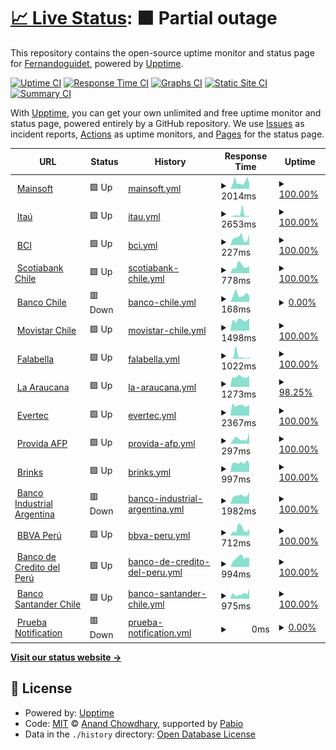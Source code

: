 # [📈 Live Status](https://Fernandoguidet.github.io/upptime): <!--live status--> **🟧 Partial outage**

This repository contains the open-source uptime monitor and status page for [Fernandoguidet](https://Fernandoguidet.github.io/upptime), powered by [Upptime](https://github.com/upptime/upptime).

[![Uptime CI](https://github.com/Fernandoguidet/upptime/workflows/Uptime%20CI/badge.svg)](https://github.com/Fernandoguidet/upptime/actions?query=workflow%3A%22Uptime+CI%22)
[![Response Time CI](https://github.com/Fernandoguidet/upptime/workflows/Response%20Time%20CI/badge.svg)](https://github.com/Fernandoguidet/upptime/actions?query=workflow%3A%22Response+Time+CI%22)
[![Graphs CI](https://github.com/Fernandoguidet/upptime/workflows/Graphs%20CI/badge.svg)](https://github.com/Fernandoguidet/upptime/actions?query=workflow%3A%22Graphs+CI%22)
[![Static Site CI](https://github.com/Fernandoguidet/upptime/workflows/Static%20Site%20CI/badge.svg)](https://github.com/Fernandoguidet/upptime/actions?query=workflow%3A%22Static+Site+CI%22)
[![Summary CI](https://github.com/Fernandoguidet/upptime/workflows/Summary%20CI/badge.svg)](https://github.com/Fernandoguidet/upptime/actions?query=workflow%3A%22Summary+CI%22)

With [Upptime](https://upptime.js.org), you can get your own unlimited and free uptime monitor and status page, powered entirely by a GitHub repository. We use [Issues](https://github.com/Fernandoguidet/upptime/issues) as incident reports, [Actions](https://github.com/Fernandoguidet/upptime/actions) as uptime monitors, and [Pages](https://Fernandoguidet.github.io/upptime) for the status page.

<!--start: status pages-->
<!-- This summary is generated by Upptime (https://github.com/upptime/upptime) -->
<!-- Do not edit this manually, your changes will be overwritten -->
<!-- prettier-ignore -->
| URL | Status | History | Response Time | Uptime |
| --- | ------ | ------- | ------------- | ------ |
| <img alt="" src="https://icons.duckduckgo.com/ip3/mainsoft.cl.ico" height="13"> [Mainsoft](https://mainsoft.cl) | 🟩 Up | [mainsoft.yml](https://github.com/FernandoGuidet/upptime/commits/HEAD/history/mainsoft.yml) | <details><summary><img alt="Response time graph" src="./graphs/mainsoft/response-time-week.png" height="20"> 2014ms</summary><br><a href="https://Fernandoguidet.github.io/upptime/history/mainsoft"><img alt="Response time 1838" src="https://img.shields.io/endpoint?url=https%3A%2F%2Fraw.githubusercontent.com%2FFernandoGuidet%2Fupptime%2FHEAD%2Fapi%2Fmainsoft%2Fresponse-time.json"></a><br><a href="https://Fernandoguidet.github.io/upptime/history/mainsoft"><img alt="24-hour response time 1551" src="https://img.shields.io/endpoint?url=https%3A%2F%2Fraw.githubusercontent.com%2FFernandoGuidet%2Fupptime%2FHEAD%2Fapi%2Fmainsoft%2Fresponse-time-day.json"></a><br><a href="https://Fernandoguidet.github.io/upptime/history/mainsoft"><img alt="7-day response time 2014" src="https://img.shields.io/endpoint?url=https%3A%2F%2Fraw.githubusercontent.com%2FFernandoGuidet%2Fupptime%2FHEAD%2Fapi%2Fmainsoft%2Fresponse-time-week.json"></a><br><a href="https://Fernandoguidet.github.io/upptime/history/mainsoft"><img alt="30-day response time 1946" src="https://img.shields.io/endpoint?url=https%3A%2F%2Fraw.githubusercontent.com%2FFernandoGuidet%2Fupptime%2FHEAD%2Fapi%2Fmainsoft%2Fresponse-time-month.json"></a><br><a href="https://Fernandoguidet.github.io/upptime/history/mainsoft"><img alt="1-year response time 1838" src="https://img.shields.io/endpoint?url=https%3A%2F%2Fraw.githubusercontent.com%2FFernandoGuidet%2Fupptime%2FHEAD%2Fapi%2Fmainsoft%2Fresponse-time-year.json"></a></details> | <details><summary><a href="https://Fernandoguidet.github.io/upptime/history/mainsoft">100.00%</a></summary><a href="https://Fernandoguidet.github.io/upptime/history/mainsoft"><img alt="All-time uptime 99.73%" src="https://img.shields.io/endpoint?url=https%3A%2F%2Fraw.githubusercontent.com%2FFernandoGuidet%2Fupptime%2FHEAD%2Fapi%2Fmainsoft%2Fuptime.json"></a><br><a href="https://Fernandoguidet.github.io/upptime/history/mainsoft"><img alt="24-hour uptime 100.00%" src="https://img.shields.io/endpoint?url=https%3A%2F%2Fraw.githubusercontent.com%2FFernandoGuidet%2Fupptime%2FHEAD%2Fapi%2Fmainsoft%2Fuptime-day.json"></a><br><a href="https://Fernandoguidet.github.io/upptime/history/mainsoft"><img alt="7-day uptime 100.00%" src="https://img.shields.io/endpoint?url=https%3A%2F%2Fraw.githubusercontent.com%2FFernandoGuidet%2Fupptime%2FHEAD%2Fapi%2Fmainsoft%2Fuptime-week.json"></a><br><a href="https://Fernandoguidet.github.io/upptime/history/mainsoft"><img alt="30-day uptime 100.00%" src="https://img.shields.io/endpoint?url=https%3A%2F%2Fraw.githubusercontent.com%2FFernandoGuidet%2Fupptime%2FHEAD%2Fapi%2Fmainsoft%2Fuptime-month.json"></a><br><a href="https://Fernandoguidet.github.io/upptime/history/mainsoft"><img alt="1-year uptime 99.73%" src="https://img.shields.io/endpoint?url=https%3A%2F%2Fraw.githubusercontent.com%2FFernandoGuidet%2Fupptime%2FHEAD%2Fapi%2Fmainsoft%2Fuptime-year.json"></a></details>
| <img alt="" src="https://icons.duckduckgo.com/ip3/banco.itau.cl.ico" height="13"> [Itaú](https://banco.itau.cl) | 🟩 Up | [itau.yml](https://github.com/FernandoGuidet/upptime/commits/HEAD/history/itau.yml) | <details><summary><img alt="Response time graph" src="./graphs/itau/response-time-week.png" height="20"> 2653ms</summary><br><a href="https://Fernandoguidet.github.io/upptime/history/itau"><img alt="Response time 2228" src="https://img.shields.io/endpoint?url=https%3A%2F%2Fraw.githubusercontent.com%2FFernandoGuidet%2Fupptime%2FHEAD%2Fapi%2Fitau%2Fresponse-time.json"></a><br><a href="https://Fernandoguidet.github.io/upptime/history/itau"><img alt="24-hour response time 1547" src="https://img.shields.io/endpoint?url=https%3A%2F%2Fraw.githubusercontent.com%2FFernandoGuidet%2Fupptime%2FHEAD%2Fapi%2Fitau%2Fresponse-time-day.json"></a><br><a href="https://Fernandoguidet.github.io/upptime/history/itau"><img alt="7-day response time 2653" src="https://img.shields.io/endpoint?url=https%3A%2F%2Fraw.githubusercontent.com%2FFernandoGuidet%2Fupptime%2FHEAD%2Fapi%2Fitau%2Fresponse-time-week.json"></a><br><a href="https://Fernandoguidet.github.io/upptime/history/itau"><img alt="30-day response time 2200" src="https://img.shields.io/endpoint?url=https%3A%2F%2Fraw.githubusercontent.com%2FFernandoGuidet%2Fupptime%2FHEAD%2Fapi%2Fitau%2Fresponse-time-month.json"></a><br><a href="https://Fernandoguidet.github.io/upptime/history/itau"><img alt="1-year response time 2228" src="https://img.shields.io/endpoint?url=https%3A%2F%2Fraw.githubusercontent.com%2FFernandoGuidet%2Fupptime%2FHEAD%2Fapi%2Fitau%2Fresponse-time-year.json"></a></details> | <details><summary><a href="https://Fernandoguidet.github.io/upptime/history/itau">100.00%</a></summary><a href="https://Fernandoguidet.github.io/upptime/history/itau"><img alt="All-time uptime 100.00%" src="https://img.shields.io/endpoint?url=https%3A%2F%2Fraw.githubusercontent.com%2FFernandoGuidet%2Fupptime%2FHEAD%2Fapi%2Fitau%2Fuptime.json"></a><br><a href="https://Fernandoguidet.github.io/upptime/history/itau"><img alt="24-hour uptime 100.00%" src="https://img.shields.io/endpoint?url=https%3A%2F%2Fraw.githubusercontent.com%2FFernandoGuidet%2Fupptime%2FHEAD%2Fapi%2Fitau%2Fuptime-day.json"></a><br><a href="https://Fernandoguidet.github.io/upptime/history/itau"><img alt="7-day uptime 100.00%" src="https://img.shields.io/endpoint?url=https%3A%2F%2Fraw.githubusercontent.com%2FFernandoGuidet%2Fupptime%2FHEAD%2Fapi%2Fitau%2Fuptime-week.json"></a><br><a href="https://Fernandoguidet.github.io/upptime/history/itau"><img alt="30-day uptime 100.00%" src="https://img.shields.io/endpoint?url=https%3A%2F%2Fraw.githubusercontent.com%2FFernandoGuidet%2Fupptime%2FHEAD%2Fapi%2Fitau%2Fuptime-month.json"></a><br><a href="https://Fernandoguidet.github.io/upptime/history/itau"><img alt="1-year uptime 100.00%" src="https://img.shields.io/endpoint?url=https%3A%2F%2Fraw.githubusercontent.com%2FFernandoGuidet%2Fupptime%2FHEAD%2Fapi%2Fitau%2Fuptime-year.json"></a></details>
| <img alt="" src="https://icons.duckduckgo.com/ip3/www.bci.cl.ico" height="13"> [BCI](https://www.bci.cl) | 🟩 Up | [bci.yml](https://github.com/FernandoGuidet/upptime/commits/HEAD/history/bci.yml) | <details><summary><img alt="Response time graph" src="./graphs/bci/response-time-week.png" height="20"> 227ms</summary><br><a href="https://Fernandoguidet.github.io/upptime/history/bci"><img alt="Response time 223" src="https://img.shields.io/endpoint?url=https%3A%2F%2Fraw.githubusercontent.com%2FFernandoGuidet%2Fupptime%2FHEAD%2Fapi%2Fbci%2Fresponse-time.json"></a><br><a href="https://Fernandoguidet.github.io/upptime/history/bci"><img alt="24-hour response time 337" src="https://img.shields.io/endpoint?url=https%3A%2F%2Fraw.githubusercontent.com%2FFernandoGuidet%2Fupptime%2FHEAD%2Fapi%2Fbci%2Fresponse-time-day.json"></a><br><a href="https://Fernandoguidet.github.io/upptime/history/bci"><img alt="7-day response time 227" src="https://img.shields.io/endpoint?url=https%3A%2F%2Fraw.githubusercontent.com%2FFernandoGuidet%2Fupptime%2FHEAD%2Fapi%2Fbci%2Fresponse-time-week.json"></a><br><a href="https://Fernandoguidet.github.io/upptime/history/bci"><img alt="30-day response time 200" src="https://img.shields.io/endpoint?url=https%3A%2F%2Fraw.githubusercontent.com%2FFernandoGuidet%2Fupptime%2FHEAD%2Fapi%2Fbci%2Fresponse-time-month.json"></a><br><a href="https://Fernandoguidet.github.io/upptime/history/bci"><img alt="1-year response time 223" src="https://img.shields.io/endpoint?url=https%3A%2F%2Fraw.githubusercontent.com%2FFernandoGuidet%2Fupptime%2FHEAD%2Fapi%2Fbci%2Fresponse-time-year.json"></a></details> | <details><summary><a href="https://Fernandoguidet.github.io/upptime/history/bci">100.00%</a></summary><a href="https://Fernandoguidet.github.io/upptime/history/bci"><img alt="All-time uptime 100.00%" src="https://img.shields.io/endpoint?url=https%3A%2F%2Fraw.githubusercontent.com%2FFernandoGuidet%2Fupptime%2FHEAD%2Fapi%2Fbci%2Fuptime.json"></a><br><a href="https://Fernandoguidet.github.io/upptime/history/bci"><img alt="24-hour uptime 100.00%" src="https://img.shields.io/endpoint?url=https%3A%2F%2Fraw.githubusercontent.com%2FFernandoGuidet%2Fupptime%2FHEAD%2Fapi%2Fbci%2Fuptime-day.json"></a><br><a href="https://Fernandoguidet.github.io/upptime/history/bci"><img alt="7-day uptime 100.00%" src="https://img.shields.io/endpoint?url=https%3A%2F%2Fraw.githubusercontent.com%2FFernandoGuidet%2Fupptime%2FHEAD%2Fapi%2Fbci%2Fuptime-week.json"></a><br><a href="https://Fernandoguidet.github.io/upptime/history/bci"><img alt="30-day uptime 100.00%" src="https://img.shields.io/endpoint?url=https%3A%2F%2Fraw.githubusercontent.com%2FFernandoGuidet%2Fupptime%2FHEAD%2Fapi%2Fbci%2Fuptime-month.json"></a><br><a href="https://Fernandoguidet.github.io/upptime/history/bci"><img alt="1-year uptime 100.00%" src="https://img.shields.io/endpoint?url=https%3A%2F%2Fraw.githubusercontent.com%2FFernandoGuidet%2Fupptime%2FHEAD%2Fapi%2Fbci%2Fuptime-year.json"></a></details>
| <img alt="" src="https://icons.duckduckgo.com/ip3/www.scotiabankchile.cl.ico" height="13"> [Scotiabank Chile](https://www.scotiabankchile.cl) | 🟩 Up | [scotiabank-chile.yml](https://github.com/FernandoGuidet/upptime/commits/HEAD/history/scotiabank-chile.yml) | <details><summary><img alt="Response time graph" src="./graphs/scotiabank-chile/response-time-week.png" height="20"> 778ms</summary><br><a href="https://Fernandoguidet.github.io/upptime/history/scotiabank-chile"><img alt="Response time 796" src="https://img.shields.io/endpoint?url=https%3A%2F%2Fraw.githubusercontent.com%2FFernandoGuidet%2Fupptime%2FHEAD%2Fapi%2Fscotiabank-chile%2Fresponse-time.json"></a><br><a href="https://Fernandoguidet.github.io/upptime/history/scotiabank-chile"><img alt="24-hour response time 796" src="https://img.shields.io/endpoint?url=https%3A%2F%2Fraw.githubusercontent.com%2FFernandoGuidet%2Fupptime%2FHEAD%2Fapi%2Fscotiabank-chile%2Fresponse-time-day.json"></a><br><a href="https://Fernandoguidet.github.io/upptime/history/scotiabank-chile"><img alt="7-day response time 778" src="https://img.shields.io/endpoint?url=https%3A%2F%2Fraw.githubusercontent.com%2FFernandoGuidet%2Fupptime%2FHEAD%2Fapi%2Fscotiabank-chile%2Fresponse-time-week.json"></a><br><a href="https://Fernandoguidet.github.io/upptime/history/scotiabank-chile"><img alt="30-day response time 732" src="https://img.shields.io/endpoint?url=https%3A%2F%2Fraw.githubusercontent.com%2FFernandoGuidet%2Fupptime%2FHEAD%2Fapi%2Fscotiabank-chile%2Fresponse-time-month.json"></a><br><a href="https://Fernandoguidet.github.io/upptime/history/scotiabank-chile"><img alt="1-year response time 796" src="https://img.shields.io/endpoint?url=https%3A%2F%2Fraw.githubusercontent.com%2FFernandoGuidet%2Fupptime%2FHEAD%2Fapi%2Fscotiabank-chile%2Fresponse-time-year.json"></a></details> | <details><summary><a href="https://Fernandoguidet.github.io/upptime/history/scotiabank-chile">100.00%</a></summary><a href="https://Fernandoguidet.github.io/upptime/history/scotiabank-chile"><img alt="All-time uptime 100.00%" src="https://img.shields.io/endpoint?url=https%3A%2F%2Fraw.githubusercontent.com%2FFernandoGuidet%2Fupptime%2FHEAD%2Fapi%2Fscotiabank-chile%2Fuptime.json"></a><br><a href="https://Fernandoguidet.github.io/upptime/history/scotiabank-chile"><img alt="24-hour uptime 100.00%" src="https://img.shields.io/endpoint?url=https%3A%2F%2Fraw.githubusercontent.com%2FFernandoGuidet%2Fupptime%2FHEAD%2Fapi%2Fscotiabank-chile%2Fuptime-day.json"></a><br><a href="https://Fernandoguidet.github.io/upptime/history/scotiabank-chile"><img alt="7-day uptime 100.00%" src="https://img.shields.io/endpoint?url=https%3A%2F%2Fraw.githubusercontent.com%2FFernandoGuidet%2Fupptime%2FHEAD%2Fapi%2Fscotiabank-chile%2Fuptime-week.json"></a><br><a href="https://Fernandoguidet.github.io/upptime/history/scotiabank-chile"><img alt="30-day uptime 100.00%" src="https://img.shields.io/endpoint?url=https%3A%2F%2Fraw.githubusercontent.com%2FFernandoGuidet%2Fupptime%2FHEAD%2Fapi%2Fscotiabank-chile%2Fuptime-month.json"></a><br><a href="https://Fernandoguidet.github.io/upptime/history/scotiabank-chile"><img alt="1-year uptime 100.00%" src="https://img.shields.io/endpoint?url=https%3A%2F%2Fraw.githubusercontent.com%2FFernandoGuidet%2Fupptime%2FHEAD%2Fapi%2Fscotiabank-chile%2Fuptime-year.json"></a></details>
| <img alt="" src="https://icons.duckduckgo.com/ip3/portales.bancochile.cl.ico" height="13"> [Banco Chile](https://portales.bancochile.cl) | 🟥 Down | [banco-chile.yml](https://github.com/FernandoGuidet/upptime/commits/HEAD/history/banco-chile.yml) | <details><summary><img alt="Response time graph" src="./graphs/banco-chile/response-time-week.png" height="20"> 168ms</summary><br><a href="https://Fernandoguidet.github.io/upptime/history/banco-chile"><img alt="Response time 175" src="https://img.shields.io/endpoint?url=https%3A%2F%2Fraw.githubusercontent.com%2FFernandoGuidet%2Fupptime%2FHEAD%2Fapi%2Fbanco-chile%2Fresponse-time.json"></a><br><a href="https://Fernandoguidet.github.io/upptime/history/banco-chile"><img alt="24-hour response time 147" src="https://img.shields.io/endpoint?url=https%3A%2F%2Fraw.githubusercontent.com%2FFernandoGuidet%2Fupptime%2FHEAD%2Fapi%2Fbanco-chile%2Fresponse-time-day.json"></a><br><a href="https://Fernandoguidet.github.io/upptime/history/banco-chile"><img alt="7-day response time 168" src="https://img.shields.io/endpoint?url=https%3A%2F%2Fraw.githubusercontent.com%2FFernandoGuidet%2Fupptime%2FHEAD%2Fapi%2Fbanco-chile%2Fresponse-time-week.json"></a><br><a href="https://Fernandoguidet.github.io/upptime/history/banco-chile"><img alt="30-day response time 198" src="https://img.shields.io/endpoint?url=https%3A%2F%2Fraw.githubusercontent.com%2FFernandoGuidet%2Fupptime%2FHEAD%2Fapi%2Fbanco-chile%2Fresponse-time-month.json"></a><br><a href="https://Fernandoguidet.github.io/upptime/history/banco-chile"><img alt="1-year response time 175" src="https://img.shields.io/endpoint?url=https%3A%2F%2Fraw.githubusercontent.com%2FFernandoGuidet%2Fupptime%2FHEAD%2Fapi%2Fbanco-chile%2Fresponse-time-year.json"></a></details> | <details><summary><a href="https://Fernandoguidet.github.io/upptime/history/banco-chile">0.00%</a></summary><a href="https://Fernandoguidet.github.io/upptime/history/banco-chile"><img alt="All-time uptime 0.00%" src="https://img.shields.io/endpoint?url=https%3A%2F%2Fraw.githubusercontent.com%2FFernandoGuidet%2Fupptime%2FHEAD%2Fapi%2Fbanco-chile%2Fuptime.json"></a><br><a href="https://Fernandoguidet.github.io/upptime/history/banco-chile"><img alt="24-hour uptime 0.00%" src="https://img.shields.io/endpoint?url=https%3A%2F%2Fraw.githubusercontent.com%2FFernandoGuidet%2Fupptime%2FHEAD%2Fapi%2Fbanco-chile%2Fuptime-day.json"></a><br><a href="https://Fernandoguidet.github.io/upptime/history/banco-chile"><img alt="7-day uptime 0.00%" src="https://img.shields.io/endpoint?url=https%3A%2F%2Fraw.githubusercontent.com%2FFernandoGuidet%2Fupptime%2FHEAD%2Fapi%2Fbanco-chile%2Fuptime-week.json"></a><br><a href="https://Fernandoguidet.github.io/upptime/history/banco-chile"><img alt="30-day uptime 0.00%" src="https://img.shields.io/endpoint?url=https%3A%2F%2Fraw.githubusercontent.com%2FFernandoGuidet%2Fupptime%2FHEAD%2Fapi%2Fbanco-chile%2Fuptime-month.json"></a><br><a href="https://Fernandoguidet.github.io/upptime/history/banco-chile"><img alt="1-year uptime 0.00%" src="https://img.shields.io/endpoint?url=https%3A%2F%2Fraw.githubusercontent.com%2FFernandoGuidet%2Fupptime%2FHEAD%2Fapi%2Fbanco-chile%2Fuptime-year.json"></a></details>
| <img alt="" src="https://icons.duckduckgo.com/ip3/ww2.movistar.cl.ico" height="13"> [Movistar Chile](https://ww2.movistar.cl) | 🟩 Up | [movistar-chile.yml](https://github.com/FernandoGuidet/upptime/commits/HEAD/history/movistar-chile.yml) | <details><summary><img alt="Response time graph" src="./graphs/movistar-chile/response-time-week.png" height="20"> 1498ms</summary><br><a href="https://Fernandoguidet.github.io/upptime/history/movistar-chile"><img alt="Response time 1767" src="https://img.shields.io/endpoint?url=https%3A%2F%2Fraw.githubusercontent.com%2FFernandoGuidet%2Fupptime%2FHEAD%2Fapi%2Fmovistar-chile%2Fresponse-time.json"></a><br><a href="https://Fernandoguidet.github.io/upptime/history/movistar-chile"><img alt="24-hour response time 1766" src="https://img.shields.io/endpoint?url=https%3A%2F%2Fraw.githubusercontent.com%2FFernandoGuidet%2Fupptime%2FHEAD%2Fapi%2Fmovistar-chile%2Fresponse-time-day.json"></a><br><a href="https://Fernandoguidet.github.io/upptime/history/movistar-chile"><img alt="7-day response time 1498" src="https://img.shields.io/endpoint?url=https%3A%2F%2Fraw.githubusercontent.com%2FFernandoGuidet%2Fupptime%2FHEAD%2Fapi%2Fmovistar-chile%2Fresponse-time-week.json"></a><br><a href="https://Fernandoguidet.github.io/upptime/history/movistar-chile"><img alt="30-day response time 1649" src="https://img.shields.io/endpoint?url=https%3A%2F%2Fraw.githubusercontent.com%2FFernandoGuidet%2Fupptime%2FHEAD%2Fapi%2Fmovistar-chile%2Fresponse-time-month.json"></a><br><a href="https://Fernandoguidet.github.io/upptime/history/movistar-chile"><img alt="1-year response time 1767" src="https://img.shields.io/endpoint?url=https%3A%2F%2Fraw.githubusercontent.com%2FFernandoGuidet%2Fupptime%2FHEAD%2Fapi%2Fmovistar-chile%2Fresponse-time-year.json"></a></details> | <details><summary><a href="https://Fernandoguidet.github.io/upptime/history/movistar-chile">100.00%</a></summary><a href="https://Fernandoguidet.github.io/upptime/history/movistar-chile"><img alt="All-time uptime 100.00%" src="https://img.shields.io/endpoint?url=https%3A%2F%2Fraw.githubusercontent.com%2FFernandoGuidet%2Fupptime%2FHEAD%2Fapi%2Fmovistar-chile%2Fuptime.json"></a><br><a href="https://Fernandoguidet.github.io/upptime/history/movistar-chile"><img alt="24-hour uptime 100.00%" src="https://img.shields.io/endpoint?url=https%3A%2F%2Fraw.githubusercontent.com%2FFernandoGuidet%2Fupptime%2FHEAD%2Fapi%2Fmovistar-chile%2Fuptime-day.json"></a><br><a href="https://Fernandoguidet.github.io/upptime/history/movistar-chile"><img alt="7-day uptime 100.00%" src="https://img.shields.io/endpoint?url=https%3A%2F%2Fraw.githubusercontent.com%2FFernandoGuidet%2Fupptime%2FHEAD%2Fapi%2Fmovistar-chile%2Fuptime-week.json"></a><br><a href="https://Fernandoguidet.github.io/upptime/history/movistar-chile"><img alt="30-day uptime 100.00%" src="https://img.shields.io/endpoint?url=https%3A%2F%2Fraw.githubusercontent.com%2FFernandoGuidet%2Fupptime%2FHEAD%2Fapi%2Fmovistar-chile%2Fuptime-month.json"></a><br><a href="https://Fernandoguidet.github.io/upptime/history/movistar-chile"><img alt="1-year uptime 100.00%" src="https://img.shields.io/endpoint?url=https%3A%2F%2Fraw.githubusercontent.com%2FFernandoGuidet%2Fupptime%2FHEAD%2Fapi%2Fmovistar-chile%2Fuptime-year.json"></a></details>
| <img alt="" src="https://icons.duckduckgo.com/ip3/tienda.falabella.com.ico" height="13"> [Falabella](https://tienda.falabella.com) | 🟩 Up | [falabella.yml](https://github.com/FernandoGuidet/upptime/commits/HEAD/history/falabella.yml) | <details><summary><img alt="Response time graph" src="./graphs/falabella/response-time-week.png" height="20"> 1022ms</summary><br><a href="https://Fernandoguidet.github.io/upptime/history/falabella"><img alt="Response time 670" src="https://img.shields.io/endpoint?url=https%3A%2F%2Fraw.githubusercontent.com%2FFernandoGuidet%2Fupptime%2FHEAD%2Fapi%2Ffalabella%2Fresponse-time.json"></a><br><a href="https://Fernandoguidet.github.io/upptime/history/falabella"><img alt="24-hour response time 509" src="https://img.shields.io/endpoint?url=https%3A%2F%2Fraw.githubusercontent.com%2FFernandoGuidet%2Fupptime%2FHEAD%2Fapi%2Ffalabella%2Fresponse-time-day.json"></a><br><a href="https://Fernandoguidet.github.io/upptime/history/falabella"><img alt="7-day response time 1022" src="https://img.shields.io/endpoint?url=https%3A%2F%2Fraw.githubusercontent.com%2FFernandoGuidet%2Fupptime%2FHEAD%2Fapi%2Ffalabella%2Fresponse-time-week.json"></a><br><a href="https://Fernandoguidet.github.io/upptime/history/falabella"><img alt="30-day response time 500" src="https://img.shields.io/endpoint?url=https%3A%2F%2Fraw.githubusercontent.com%2FFernandoGuidet%2Fupptime%2FHEAD%2Fapi%2Ffalabella%2Fresponse-time-month.json"></a><br><a href="https://Fernandoguidet.github.io/upptime/history/falabella"><img alt="1-year response time 670" src="https://img.shields.io/endpoint?url=https%3A%2F%2Fraw.githubusercontent.com%2FFernandoGuidet%2Fupptime%2FHEAD%2Fapi%2Ffalabella%2Fresponse-time-year.json"></a></details> | <details><summary><a href="https://Fernandoguidet.github.io/upptime/history/falabella">100.00%</a></summary><a href="https://Fernandoguidet.github.io/upptime/history/falabella"><img alt="All-time uptime 100.00%" src="https://img.shields.io/endpoint?url=https%3A%2F%2Fraw.githubusercontent.com%2FFernandoGuidet%2Fupptime%2FHEAD%2Fapi%2Ffalabella%2Fuptime.json"></a><br><a href="https://Fernandoguidet.github.io/upptime/history/falabella"><img alt="24-hour uptime 100.00%" src="https://img.shields.io/endpoint?url=https%3A%2F%2Fraw.githubusercontent.com%2FFernandoGuidet%2Fupptime%2FHEAD%2Fapi%2Ffalabella%2Fuptime-day.json"></a><br><a href="https://Fernandoguidet.github.io/upptime/history/falabella"><img alt="7-day uptime 100.00%" src="https://img.shields.io/endpoint?url=https%3A%2F%2Fraw.githubusercontent.com%2FFernandoGuidet%2Fupptime%2FHEAD%2Fapi%2Ffalabella%2Fuptime-week.json"></a><br><a href="https://Fernandoguidet.github.io/upptime/history/falabella"><img alt="30-day uptime 100.00%" src="https://img.shields.io/endpoint?url=https%3A%2F%2Fraw.githubusercontent.com%2FFernandoGuidet%2Fupptime%2FHEAD%2Fapi%2Ffalabella%2Fuptime-month.json"></a><br><a href="https://Fernandoguidet.github.io/upptime/history/falabella"><img alt="1-year uptime 100.00%" src="https://img.shields.io/endpoint?url=https%3A%2F%2Fraw.githubusercontent.com%2FFernandoGuidet%2Fupptime%2FHEAD%2Fapi%2Ffalabella%2Fuptime-year.json"></a></details>
| <img alt="" src="https://icons.duckduckgo.com/ip3/www.laaraucana.cl.ico" height="13"> [La Araucana](https://www.laaraucana.cl) | 🟩 Up | [la-araucana.yml](https://github.com/FernandoGuidet/upptime/commits/HEAD/history/la-araucana.yml) | <details><summary><img alt="Response time graph" src="./graphs/la-araucana/response-time-week.png" height="20"> 1273ms</summary><br><a href="https://Fernandoguidet.github.io/upptime/history/la-araucana"><img alt="Response time 1471" src="https://img.shields.io/endpoint?url=https%3A%2F%2Fraw.githubusercontent.com%2FFernandoGuidet%2Fupptime%2FHEAD%2Fapi%2Fla-araucana%2Fresponse-time.json"></a><br><a href="https://Fernandoguidet.github.io/upptime/history/la-araucana"><img alt="24-hour response time 1393" src="https://img.shields.io/endpoint?url=https%3A%2F%2Fraw.githubusercontent.com%2FFernandoGuidet%2Fupptime%2FHEAD%2Fapi%2Fla-araucana%2Fresponse-time-day.json"></a><br><a href="https://Fernandoguidet.github.io/upptime/history/la-araucana"><img alt="7-day response time 1273" src="https://img.shields.io/endpoint?url=https%3A%2F%2Fraw.githubusercontent.com%2FFernandoGuidet%2Fupptime%2FHEAD%2Fapi%2Fla-araucana%2Fresponse-time-week.json"></a><br><a href="https://Fernandoguidet.github.io/upptime/history/la-araucana"><img alt="30-day response time 1357" src="https://img.shields.io/endpoint?url=https%3A%2F%2Fraw.githubusercontent.com%2FFernandoGuidet%2Fupptime%2FHEAD%2Fapi%2Fla-araucana%2Fresponse-time-month.json"></a><br><a href="https://Fernandoguidet.github.io/upptime/history/la-araucana"><img alt="1-year response time 1471" src="https://img.shields.io/endpoint?url=https%3A%2F%2Fraw.githubusercontent.com%2FFernandoGuidet%2Fupptime%2FHEAD%2Fapi%2Fla-araucana%2Fresponse-time-year.json"></a></details> | <details><summary><a href="https://Fernandoguidet.github.io/upptime/history/la-araucana">98.25%</a></summary><a href="https://Fernandoguidet.github.io/upptime/history/la-araucana"><img alt="All-time uptime 99.79%" src="https://img.shields.io/endpoint?url=https%3A%2F%2Fraw.githubusercontent.com%2FFernandoGuidet%2Fupptime%2FHEAD%2Fapi%2Fla-araucana%2Fuptime.json"></a><br><a href="https://Fernandoguidet.github.io/upptime/history/la-araucana"><img alt="24-hour uptime 100.00%" src="https://img.shields.io/endpoint?url=https%3A%2F%2Fraw.githubusercontent.com%2FFernandoGuidet%2Fupptime%2FHEAD%2Fapi%2Fla-araucana%2Fuptime-day.json"></a><br><a href="https://Fernandoguidet.github.io/upptime/history/la-araucana"><img alt="7-day uptime 98.25%" src="https://img.shields.io/endpoint?url=https%3A%2F%2Fraw.githubusercontent.com%2FFernandoGuidet%2Fupptime%2FHEAD%2Fapi%2Fla-araucana%2Fuptime-week.json"></a><br><a href="https://Fernandoguidet.github.io/upptime/history/la-araucana"><img alt="30-day uptime 99.46%" src="https://img.shields.io/endpoint?url=https%3A%2F%2Fraw.githubusercontent.com%2FFernandoGuidet%2Fupptime%2FHEAD%2Fapi%2Fla-araucana%2Fuptime-month.json"></a><br><a href="https://Fernandoguidet.github.io/upptime/history/la-araucana"><img alt="1-year uptime 99.79%" src="https://img.shields.io/endpoint?url=https%3A%2F%2Fraw.githubusercontent.com%2FFernandoGuidet%2Fupptime%2FHEAD%2Fapi%2Fla-araucana%2Fuptime-year.json"></a></details>
| <img alt="" src="https://icons.duckduckgo.com/ip3/www.evertecinc.com.ico" height="13"> [Evertec](https://www.evertecinc.com) | 🟩 Up | [evertec.yml](https://github.com/FernandoGuidet/upptime/commits/HEAD/history/evertec.yml) | <details><summary><img alt="Response time graph" src="./graphs/evertec/response-time-week.png" height="20"> 2367ms</summary><br><a href="https://Fernandoguidet.github.io/upptime/history/evertec"><img alt="Response time 2111" src="https://img.shields.io/endpoint?url=https%3A%2F%2Fraw.githubusercontent.com%2FFernandoGuidet%2Fupptime%2FHEAD%2Fapi%2Fevertec%2Fresponse-time.json"></a><br><a href="https://Fernandoguidet.github.io/upptime/history/evertec"><img alt="24-hour response time 2598" src="https://img.shields.io/endpoint?url=https%3A%2F%2Fraw.githubusercontent.com%2FFernandoGuidet%2Fupptime%2FHEAD%2Fapi%2Fevertec%2Fresponse-time-day.json"></a><br><a href="https://Fernandoguidet.github.io/upptime/history/evertec"><img alt="7-day response time 2367" src="https://img.shields.io/endpoint?url=https%3A%2F%2Fraw.githubusercontent.com%2FFernandoGuidet%2Fupptime%2FHEAD%2Fapi%2Fevertec%2Fresponse-time-week.json"></a><br><a href="https://Fernandoguidet.github.io/upptime/history/evertec"><img alt="30-day response time 1023" src="https://img.shields.io/endpoint?url=https%3A%2F%2Fraw.githubusercontent.com%2FFernandoGuidet%2Fupptime%2FHEAD%2Fapi%2Fevertec%2Fresponse-time-month.json"></a><br><a href="https://Fernandoguidet.github.io/upptime/history/evertec"><img alt="1-year response time 2111" src="https://img.shields.io/endpoint?url=https%3A%2F%2Fraw.githubusercontent.com%2FFernandoGuidet%2Fupptime%2FHEAD%2Fapi%2Fevertec%2Fresponse-time-year.json"></a></details> | <details><summary><a href="https://Fernandoguidet.github.io/upptime/history/evertec">100.00%</a></summary><a href="https://Fernandoguidet.github.io/upptime/history/evertec"><img alt="All-time uptime 46.81%" src="https://img.shields.io/endpoint?url=https%3A%2F%2Fraw.githubusercontent.com%2FFernandoGuidet%2Fupptime%2FHEAD%2Fapi%2Fevertec%2Fuptime.json"></a><br><a href="https://Fernandoguidet.github.io/upptime/history/evertec"><img alt="24-hour uptime 100.00%" src="https://img.shields.io/endpoint?url=https%3A%2F%2Fraw.githubusercontent.com%2FFernandoGuidet%2Fupptime%2FHEAD%2Fapi%2Fevertec%2Fuptime-day.json"></a><br><a href="https://Fernandoguidet.github.io/upptime/history/evertec"><img alt="7-day uptime 100.00%" src="https://img.shields.io/endpoint?url=https%3A%2F%2Fraw.githubusercontent.com%2FFernandoGuidet%2Fupptime%2FHEAD%2Fapi%2Fevertec%2Fuptime-week.json"></a><br><a href="https://Fernandoguidet.github.io/upptime/history/evertec"><img alt="30-day uptime 29.43%" src="https://img.shields.io/endpoint?url=https%3A%2F%2Fraw.githubusercontent.com%2FFernandoGuidet%2Fupptime%2FHEAD%2Fapi%2Fevertec%2Fuptime-month.json"></a><br><a href="https://Fernandoguidet.github.io/upptime/history/evertec"><img alt="1-year uptime 46.81%" src="https://img.shields.io/endpoint?url=https%3A%2F%2Fraw.githubusercontent.com%2FFernandoGuidet%2Fupptime%2FHEAD%2Fapi%2Fevertec%2Fuptime-year.json"></a></details>
| <img alt="" src="https://icons.duckduckgo.com/ip3/www.provida.cl.ico" height="13"> [Provida AFP](https://www.provida.cl) | 🟩 Up | [provida-afp.yml](https://github.com/FernandoGuidet/upptime/commits/HEAD/history/provida-afp.yml) | <details><summary><img alt="Response time graph" src="./graphs/provida-afp/response-time-week.png" height="20"> 297ms</summary><br><a href="https://Fernandoguidet.github.io/upptime/history/provida-afp"><img alt="Response time 279" src="https://img.shields.io/endpoint?url=https%3A%2F%2Fraw.githubusercontent.com%2FFernandoGuidet%2Fupptime%2FHEAD%2Fapi%2Fprovida-afp%2Fresponse-time.json"></a><br><a href="https://Fernandoguidet.github.io/upptime/history/provida-afp"><img alt="24-hour response time 653" src="https://img.shields.io/endpoint?url=https%3A%2F%2Fraw.githubusercontent.com%2FFernandoGuidet%2Fupptime%2FHEAD%2Fapi%2Fprovida-afp%2Fresponse-time-day.json"></a><br><a href="https://Fernandoguidet.github.io/upptime/history/provida-afp"><img alt="7-day response time 297" src="https://img.shields.io/endpoint?url=https%3A%2F%2Fraw.githubusercontent.com%2FFernandoGuidet%2Fupptime%2FHEAD%2Fapi%2Fprovida-afp%2Fresponse-time-week.json"></a><br><a href="https://Fernandoguidet.github.io/upptime/history/provida-afp"><img alt="30-day response time 281" src="https://img.shields.io/endpoint?url=https%3A%2F%2Fraw.githubusercontent.com%2FFernandoGuidet%2Fupptime%2FHEAD%2Fapi%2Fprovida-afp%2Fresponse-time-month.json"></a><br><a href="https://Fernandoguidet.github.io/upptime/history/provida-afp"><img alt="1-year response time 279" src="https://img.shields.io/endpoint?url=https%3A%2F%2Fraw.githubusercontent.com%2FFernandoGuidet%2Fupptime%2FHEAD%2Fapi%2Fprovida-afp%2Fresponse-time-year.json"></a></details> | <details><summary><a href="https://Fernandoguidet.github.io/upptime/history/provida-afp">100.00%</a></summary><a href="https://Fernandoguidet.github.io/upptime/history/provida-afp"><img alt="All-time uptime 100.00%" src="https://img.shields.io/endpoint?url=https%3A%2F%2Fraw.githubusercontent.com%2FFernandoGuidet%2Fupptime%2FHEAD%2Fapi%2Fprovida-afp%2Fuptime.json"></a><br><a href="https://Fernandoguidet.github.io/upptime/history/provida-afp"><img alt="24-hour uptime 100.00%" src="https://img.shields.io/endpoint?url=https%3A%2F%2Fraw.githubusercontent.com%2FFernandoGuidet%2Fupptime%2FHEAD%2Fapi%2Fprovida-afp%2Fuptime-day.json"></a><br><a href="https://Fernandoguidet.github.io/upptime/history/provida-afp"><img alt="7-day uptime 100.00%" src="https://img.shields.io/endpoint?url=https%3A%2F%2Fraw.githubusercontent.com%2FFernandoGuidet%2Fupptime%2FHEAD%2Fapi%2Fprovida-afp%2Fuptime-week.json"></a><br><a href="https://Fernandoguidet.github.io/upptime/history/provida-afp"><img alt="30-day uptime 100.00%" src="https://img.shields.io/endpoint?url=https%3A%2F%2Fraw.githubusercontent.com%2FFernandoGuidet%2Fupptime%2FHEAD%2Fapi%2Fprovida-afp%2Fuptime-month.json"></a><br><a href="https://Fernandoguidet.github.io/upptime/history/provida-afp"><img alt="1-year uptime 100.00%" src="https://img.shields.io/endpoint?url=https%3A%2F%2Fraw.githubusercontent.com%2FFernandoGuidet%2Fupptime%2FHEAD%2Fapi%2Fprovida-afp%2Fuptime-year.json"></a></details>
| <img alt="" src="https://icons.duckduckgo.com/ip3/www.brinks.com.ico" height="13"> [Brinks](https://www.brinks.com) | 🟩 Up | [brinks.yml](https://github.com/FernandoGuidet/upptime/commits/HEAD/history/brinks.yml) | <details><summary><img alt="Response time graph" src="./graphs/brinks/response-time-week.png" height="20"> 997ms</summary><br><a href="https://Fernandoguidet.github.io/upptime/history/brinks"><img alt="Response time 1148" src="https://img.shields.io/endpoint?url=https%3A%2F%2Fraw.githubusercontent.com%2FFernandoGuidet%2Fupptime%2FHEAD%2Fapi%2Fbrinks%2Fresponse-time.json"></a><br><a href="https://Fernandoguidet.github.io/upptime/history/brinks"><img alt="24-hour response time 882" src="https://img.shields.io/endpoint?url=https%3A%2F%2Fraw.githubusercontent.com%2FFernandoGuidet%2Fupptime%2FHEAD%2Fapi%2Fbrinks%2Fresponse-time-day.json"></a><br><a href="https://Fernandoguidet.github.io/upptime/history/brinks"><img alt="7-day response time 997" src="https://img.shields.io/endpoint?url=https%3A%2F%2Fraw.githubusercontent.com%2FFernandoGuidet%2Fupptime%2FHEAD%2Fapi%2Fbrinks%2Fresponse-time-week.json"></a><br><a href="https://Fernandoguidet.github.io/upptime/history/brinks"><img alt="30-day response time 1303" src="https://img.shields.io/endpoint?url=https%3A%2F%2Fraw.githubusercontent.com%2FFernandoGuidet%2Fupptime%2FHEAD%2Fapi%2Fbrinks%2Fresponse-time-month.json"></a><br><a href="https://Fernandoguidet.github.io/upptime/history/brinks"><img alt="1-year response time 1148" src="https://img.shields.io/endpoint?url=https%3A%2F%2Fraw.githubusercontent.com%2FFernandoGuidet%2Fupptime%2FHEAD%2Fapi%2Fbrinks%2Fresponse-time-year.json"></a></details> | <details><summary><a href="https://Fernandoguidet.github.io/upptime/history/brinks">100.00%</a></summary><a href="https://Fernandoguidet.github.io/upptime/history/brinks"><img alt="All-time uptime 99.59%" src="https://img.shields.io/endpoint?url=https%3A%2F%2Fraw.githubusercontent.com%2FFernandoGuidet%2Fupptime%2FHEAD%2Fapi%2Fbrinks%2Fuptime.json"></a><br><a href="https://Fernandoguidet.github.io/upptime/history/brinks"><img alt="24-hour uptime 100.00%" src="https://img.shields.io/endpoint?url=https%3A%2F%2Fraw.githubusercontent.com%2FFernandoGuidet%2Fupptime%2FHEAD%2Fapi%2Fbrinks%2Fuptime-day.json"></a><br><a href="https://Fernandoguidet.github.io/upptime/history/brinks"><img alt="7-day uptime 100.00%" src="https://img.shields.io/endpoint?url=https%3A%2F%2Fraw.githubusercontent.com%2FFernandoGuidet%2Fupptime%2FHEAD%2Fapi%2Fbrinks%2Fuptime-week.json"></a><br><a href="https://Fernandoguidet.github.io/upptime/history/brinks"><img alt="30-day uptime 99.51%" src="https://img.shields.io/endpoint?url=https%3A%2F%2Fraw.githubusercontent.com%2FFernandoGuidet%2Fupptime%2FHEAD%2Fapi%2Fbrinks%2Fuptime-month.json"></a><br><a href="https://Fernandoguidet.github.io/upptime/history/brinks"><img alt="1-year uptime 99.59%" src="https://img.shields.io/endpoint?url=https%3A%2F%2Fraw.githubusercontent.com%2FFernandoGuidet%2Fupptime%2FHEAD%2Fapi%2Fbrinks%2Fuptime-year.json"></a></details>
| <img alt="" src="https://icons.duckduckgo.com/ip3/banco.bind.com.ar.ico" height="13"> [Banco Industrial Argentina](https://banco.bind.com.ar) | 🟥 Down | [banco-industrial-argentina.yml](https://github.com/FernandoGuidet/upptime/commits/HEAD/history/banco-industrial-argentina.yml) | <details><summary><img alt="Response time graph" src="./graphs/banco-industrial-argentina/response-time-week.png" height="20"> 1982ms</summary><br><a href="https://Fernandoguidet.github.io/upptime/history/banco-industrial-argentina"><img alt="Response time 2178" src="https://img.shields.io/endpoint?url=https%3A%2F%2Fraw.githubusercontent.com%2FFernandoGuidet%2Fupptime%2FHEAD%2Fapi%2Fbanco-industrial-argentina%2Fresponse-time.json"></a><br><a href="https://Fernandoguidet.github.io/upptime/history/banco-industrial-argentina"><img alt="24-hour response time 2810" src="https://img.shields.io/endpoint?url=https%3A%2F%2Fraw.githubusercontent.com%2FFernandoGuidet%2Fupptime%2FHEAD%2Fapi%2Fbanco-industrial-argentina%2Fresponse-time-day.json"></a><br><a href="https://Fernandoguidet.github.io/upptime/history/banco-industrial-argentina"><img alt="7-day response time 1982" src="https://img.shields.io/endpoint?url=https%3A%2F%2Fraw.githubusercontent.com%2FFernandoGuidet%2Fupptime%2FHEAD%2Fapi%2Fbanco-industrial-argentina%2Fresponse-time-week.json"></a><br><a href="https://Fernandoguidet.github.io/upptime/history/banco-industrial-argentina"><img alt="30-day response time 2163" src="https://img.shields.io/endpoint?url=https%3A%2F%2Fraw.githubusercontent.com%2FFernandoGuidet%2Fupptime%2FHEAD%2Fapi%2Fbanco-industrial-argentina%2Fresponse-time-month.json"></a><br><a href="https://Fernandoguidet.github.io/upptime/history/banco-industrial-argentina"><img alt="1-year response time 2178" src="https://img.shields.io/endpoint?url=https%3A%2F%2Fraw.githubusercontent.com%2FFernandoGuidet%2Fupptime%2FHEAD%2Fapi%2Fbanco-industrial-argentina%2Fresponse-time-year.json"></a></details> | <details><summary><a href="https://Fernandoguidet.github.io/upptime/history/banco-industrial-argentina">100.00%</a></summary><a href="https://Fernandoguidet.github.io/upptime/history/banco-industrial-argentina"><img alt="All-time uptime 99.76%" src="https://img.shields.io/endpoint?url=https%3A%2F%2Fraw.githubusercontent.com%2FFernandoGuidet%2Fupptime%2FHEAD%2Fapi%2Fbanco-industrial-argentina%2Fuptime.json"></a><br><a href="https://Fernandoguidet.github.io/upptime/history/banco-industrial-argentina"><img alt="24-hour uptime 99.98%" src="https://img.shields.io/endpoint?url=https%3A%2F%2Fraw.githubusercontent.com%2FFernandoGuidet%2Fupptime%2FHEAD%2Fapi%2Fbanco-industrial-argentina%2Fuptime-day.json"></a><br><a href="https://Fernandoguidet.github.io/upptime/history/banco-industrial-argentina"><img alt="7-day uptime 100.00%" src="https://img.shields.io/endpoint?url=https%3A%2F%2Fraw.githubusercontent.com%2FFernandoGuidet%2Fupptime%2FHEAD%2Fapi%2Fbanco-industrial-argentina%2Fuptime-week.json"></a><br><a href="https://Fernandoguidet.github.io/upptime/history/banco-industrial-argentina"><img alt="30-day uptime 99.95%" src="https://img.shields.io/endpoint?url=https%3A%2F%2Fraw.githubusercontent.com%2FFernandoGuidet%2Fupptime%2FHEAD%2Fapi%2Fbanco-industrial-argentina%2Fuptime-month.json"></a><br><a href="https://Fernandoguidet.github.io/upptime/history/banco-industrial-argentina"><img alt="1-year uptime 99.76%" src="https://img.shields.io/endpoint?url=https%3A%2F%2Fraw.githubusercontent.com%2FFernandoGuidet%2Fupptime%2FHEAD%2Fapi%2Fbanco-industrial-argentina%2Fuptime-year.json"></a></details>
| <img alt="" src="https://icons.duckduckgo.com/ip3/www.bbva.pe.ico" height="13"> [BBVA Perú](https://www.bbva.pe) | 🟩 Up | [bbva-peru.yml](https://github.com/FernandoGuidet/upptime/commits/HEAD/history/bbva-peru.yml) | <details><summary><img alt="Response time graph" src="./graphs/bbva-peru/response-time-week.png" height="20"> 712ms</summary><br><a href="https://Fernandoguidet.github.io/upptime/history/bbva-peru"><img alt="Response time 602" src="https://img.shields.io/endpoint?url=https%3A%2F%2Fraw.githubusercontent.com%2FFernandoGuidet%2Fupptime%2FHEAD%2Fapi%2Fbbva-peru%2Fresponse-time.json"></a><br><a href="https://Fernandoguidet.github.io/upptime/history/bbva-peru"><img alt="24-hour response time 780" src="https://img.shields.io/endpoint?url=https%3A%2F%2Fraw.githubusercontent.com%2FFernandoGuidet%2Fupptime%2FHEAD%2Fapi%2Fbbva-peru%2Fresponse-time-day.json"></a><br><a href="https://Fernandoguidet.github.io/upptime/history/bbva-peru"><img alt="7-day response time 712" src="https://img.shields.io/endpoint?url=https%3A%2F%2Fraw.githubusercontent.com%2FFernandoGuidet%2Fupptime%2FHEAD%2Fapi%2Fbbva-peru%2Fresponse-time-week.json"></a><br><a href="https://Fernandoguidet.github.io/upptime/history/bbva-peru"><img alt="30-day response time 607" src="https://img.shields.io/endpoint?url=https%3A%2F%2Fraw.githubusercontent.com%2FFernandoGuidet%2Fupptime%2FHEAD%2Fapi%2Fbbva-peru%2Fresponse-time-month.json"></a><br><a href="https://Fernandoguidet.github.io/upptime/history/bbva-peru"><img alt="1-year response time 602" src="https://img.shields.io/endpoint?url=https%3A%2F%2Fraw.githubusercontent.com%2FFernandoGuidet%2Fupptime%2FHEAD%2Fapi%2Fbbva-peru%2Fresponse-time-year.json"></a></details> | <details><summary><a href="https://Fernandoguidet.github.io/upptime/history/bbva-peru">100.00%</a></summary><a href="https://Fernandoguidet.github.io/upptime/history/bbva-peru"><img alt="All-time uptime 100.00%" src="https://img.shields.io/endpoint?url=https%3A%2F%2Fraw.githubusercontent.com%2FFernandoGuidet%2Fupptime%2FHEAD%2Fapi%2Fbbva-peru%2Fuptime.json"></a><br><a href="https://Fernandoguidet.github.io/upptime/history/bbva-peru"><img alt="24-hour uptime 100.00%" src="https://img.shields.io/endpoint?url=https%3A%2F%2Fraw.githubusercontent.com%2FFernandoGuidet%2Fupptime%2FHEAD%2Fapi%2Fbbva-peru%2Fuptime-day.json"></a><br><a href="https://Fernandoguidet.github.io/upptime/history/bbva-peru"><img alt="7-day uptime 100.00%" src="https://img.shields.io/endpoint?url=https%3A%2F%2Fraw.githubusercontent.com%2FFernandoGuidet%2Fupptime%2FHEAD%2Fapi%2Fbbva-peru%2Fuptime-week.json"></a><br><a href="https://Fernandoguidet.github.io/upptime/history/bbva-peru"><img alt="30-day uptime 100.00%" src="https://img.shields.io/endpoint?url=https%3A%2F%2Fraw.githubusercontent.com%2FFernandoGuidet%2Fupptime%2FHEAD%2Fapi%2Fbbva-peru%2Fuptime-month.json"></a><br><a href="https://Fernandoguidet.github.io/upptime/history/bbva-peru"><img alt="1-year uptime 100.00%" src="https://img.shields.io/endpoint?url=https%3A%2F%2Fraw.githubusercontent.com%2FFernandoGuidet%2Fupptime%2FHEAD%2Fapi%2Fbbva-peru%2Fuptime-year.json"></a></details>
| <img alt="" src="https://icons.duckduckgo.com/ip3/www.viabcp.com.ico" height="13"> [Banco de Credito del Perú](https://www.viabcp.com) | 🟩 Up | [banco-de-credito-del-peru.yml](https://github.com/FernandoGuidet/upptime/commits/HEAD/history/banco-de-credito-del-peru.yml) | <details><summary><img alt="Response time graph" src="./graphs/banco-de-credito-del-peru/response-time-week.png" height="20"> 994ms</summary><br><a href="https://Fernandoguidet.github.io/upptime/history/banco-de-credito-del-peru"><img alt="Response time 812" src="https://img.shields.io/endpoint?url=https%3A%2F%2Fraw.githubusercontent.com%2FFernandoGuidet%2Fupptime%2FHEAD%2Fapi%2Fbanco-de-credito-del-peru%2Fresponse-time.json"></a><br><a href="https://Fernandoguidet.github.io/upptime/history/banco-de-credito-del-peru"><img alt="24-hour response time 997" src="https://img.shields.io/endpoint?url=https%3A%2F%2Fraw.githubusercontent.com%2FFernandoGuidet%2Fupptime%2FHEAD%2Fapi%2Fbanco-de-credito-del-peru%2Fresponse-time-day.json"></a><br><a href="https://Fernandoguidet.github.io/upptime/history/banco-de-credito-del-peru"><img alt="7-day response time 994" src="https://img.shields.io/endpoint?url=https%3A%2F%2Fraw.githubusercontent.com%2FFernandoGuidet%2Fupptime%2FHEAD%2Fapi%2Fbanco-de-credito-del-peru%2Fresponse-time-week.json"></a><br><a href="https://Fernandoguidet.github.io/upptime/history/banco-de-credito-del-peru"><img alt="30-day response time 844" src="https://img.shields.io/endpoint?url=https%3A%2F%2Fraw.githubusercontent.com%2FFernandoGuidet%2Fupptime%2FHEAD%2Fapi%2Fbanco-de-credito-del-peru%2Fresponse-time-month.json"></a><br><a href="https://Fernandoguidet.github.io/upptime/history/banco-de-credito-del-peru"><img alt="1-year response time 812" src="https://img.shields.io/endpoint?url=https%3A%2F%2Fraw.githubusercontent.com%2FFernandoGuidet%2Fupptime%2FHEAD%2Fapi%2Fbanco-de-credito-del-peru%2Fresponse-time-year.json"></a></details> | <details><summary><a href="https://Fernandoguidet.github.io/upptime/history/banco-de-credito-del-peru">100.00%</a></summary><a href="https://Fernandoguidet.github.io/upptime/history/banco-de-credito-del-peru"><img alt="All-time uptime 100.00%" src="https://img.shields.io/endpoint?url=https%3A%2F%2Fraw.githubusercontent.com%2FFernandoGuidet%2Fupptime%2FHEAD%2Fapi%2Fbanco-de-credito-del-peru%2Fuptime.json"></a><br><a href="https://Fernandoguidet.github.io/upptime/history/banco-de-credito-del-peru"><img alt="24-hour uptime 100.00%" src="https://img.shields.io/endpoint?url=https%3A%2F%2Fraw.githubusercontent.com%2FFernandoGuidet%2Fupptime%2FHEAD%2Fapi%2Fbanco-de-credito-del-peru%2Fuptime-day.json"></a><br><a href="https://Fernandoguidet.github.io/upptime/history/banco-de-credito-del-peru"><img alt="7-day uptime 100.00%" src="https://img.shields.io/endpoint?url=https%3A%2F%2Fraw.githubusercontent.com%2FFernandoGuidet%2Fupptime%2FHEAD%2Fapi%2Fbanco-de-credito-del-peru%2Fuptime-week.json"></a><br><a href="https://Fernandoguidet.github.io/upptime/history/banco-de-credito-del-peru"><img alt="30-day uptime 100.00%" src="https://img.shields.io/endpoint?url=https%3A%2F%2Fraw.githubusercontent.com%2FFernandoGuidet%2Fupptime%2FHEAD%2Fapi%2Fbanco-de-credito-del-peru%2Fuptime-month.json"></a><br><a href="https://Fernandoguidet.github.io/upptime/history/banco-de-credito-del-peru"><img alt="1-year uptime 100.00%" src="https://img.shields.io/endpoint?url=https%3A%2F%2Fraw.githubusercontent.com%2FFernandoGuidet%2Fupptime%2FHEAD%2Fapi%2Fbanco-de-credito-del-peru%2Fuptime-year.json"></a></details>
| <img alt="" src="https://icons.duckduckgo.com/ip3/banco.santander.cl.ico" height="13"> [Banco Santander Chile](https://banco.santander.cl) | 🟩 Up | [banco-santander-chile.yml](https://github.com/FernandoGuidet/upptime/commits/HEAD/history/banco-santander-chile.yml) | <details><summary><img alt="Response time graph" src="./graphs/banco-santander-chile/response-time-week.png" height="20"> 975ms</summary><br><a href="https://Fernandoguidet.github.io/upptime/history/banco-santander-chile"><img alt="Response time 921" src="https://img.shields.io/endpoint?url=https%3A%2F%2Fraw.githubusercontent.com%2FFernandoGuidet%2Fupptime%2FHEAD%2Fapi%2Fbanco-santander-chile%2Fresponse-time.json"></a><br><a href="https://Fernandoguidet.github.io/upptime/history/banco-santander-chile"><img alt="24-hour response time 2028" src="https://img.shields.io/endpoint?url=https%3A%2F%2Fraw.githubusercontent.com%2FFernandoGuidet%2Fupptime%2FHEAD%2Fapi%2Fbanco-santander-chile%2Fresponse-time-day.json"></a><br><a href="https://Fernandoguidet.github.io/upptime/history/banco-santander-chile"><img alt="7-day response time 975" src="https://img.shields.io/endpoint?url=https%3A%2F%2Fraw.githubusercontent.com%2FFernandoGuidet%2Fupptime%2FHEAD%2Fapi%2Fbanco-santander-chile%2Fresponse-time-week.json"></a><br><a href="https://Fernandoguidet.github.io/upptime/history/banco-santander-chile"><img alt="30-day response time 975" src="https://img.shields.io/endpoint?url=https%3A%2F%2Fraw.githubusercontent.com%2FFernandoGuidet%2Fupptime%2FHEAD%2Fapi%2Fbanco-santander-chile%2Fresponse-time-month.json"></a><br><a href="https://Fernandoguidet.github.io/upptime/history/banco-santander-chile"><img alt="1-year response time 921" src="https://img.shields.io/endpoint?url=https%3A%2F%2Fraw.githubusercontent.com%2FFernandoGuidet%2Fupptime%2FHEAD%2Fapi%2Fbanco-santander-chile%2Fresponse-time-year.json"></a></details> | <details><summary><a href="https://Fernandoguidet.github.io/upptime/history/banco-santander-chile">100.00%</a></summary><a href="https://Fernandoguidet.github.io/upptime/history/banco-santander-chile"><img alt="All-time uptime 99.98%" src="https://img.shields.io/endpoint?url=https%3A%2F%2Fraw.githubusercontent.com%2FFernandoGuidet%2Fupptime%2FHEAD%2Fapi%2Fbanco-santander-chile%2Fuptime.json"></a><br><a href="https://Fernandoguidet.github.io/upptime/history/banco-santander-chile"><img alt="24-hour uptime 100.00%" src="https://img.shields.io/endpoint?url=https%3A%2F%2Fraw.githubusercontent.com%2FFernandoGuidet%2Fupptime%2FHEAD%2Fapi%2Fbanco-santander-chile%2Fuptime-day.json"></a><br><a href="https://Fernandoguidet.github.io/upptime/history/banco-santander-chile"><img alt="7-day uptime 100.00%" src="https://img.shields.io/endpoint?url=https%3A%2F%2Fraw.githubusercontent.com%2FFernandoGuidet%2Fupptime%2FHEAD%2Fapi%2Fbanco-santander-chile%2Fuptime-week.json"></a><br><a href="https://Fernandoguidet.github.io/upptime/history/banco-santander-chile"><img alt="30-day uptime 99.96%" src="https://img.shields.io/endpoint?url=https%3A%2F%2Fraw.githubusercontent.com%2FFernandoGuidet%2Fupptime%2FHEAD%2Fapi%2Fbanco-santander-chile%2Fuptime-month.json"></a><br><a href="https://Fernandoguidet.github.io/upptime/history/banco-santander-chile"><img alt="1-year uptime 99.98%" src="https://img.shields.io/endpoint?url=https%3A%2F%2Fraw.githubusercontent.com%2FFernandoGuidet%2Fupptime%2FHEAD%2Fapi%2Fbanco-santander-chile%2Fuptime-year.json"></a></details>
| <img alt="" src="https://icons.duckduckgo.com/ip3/prueba.cl.ico" height="13"> [Prueba Notification](https://prueba.cl) | 🟥 Down | [prueba-notification.yml](https://github.com/FernandoGuidet/upptime/commits/HEAD/history/prueba-notification.yml) | <details><summary><img alt="Response time graph" src="./graphs/prueba-notification/response-time-week.png" height="20"> 0ms</summary><br><a href="https://Fernandoguidet.github.io/upptime/history/prueba-notification"><img alt="Response time 0" src="https://img.shields.io/endpoint?url=https%3A%2F%2Fraw.githubusercontent.com%2FFernandoGuidet%2Fupptime%2FHEAD%2Fapi%2Fprueba-notification%2Fresponse-time.json"></a><br><a href="https://Fernandoguidet.github.io/upptime/history/prueba-notification"><img alt="24-hour response time 0" src="https://img.shields.io/endpoint?url=https%3A%2F%2Fraw.githubusercontent.com%2FFernandoGuidet%2Fupptime%2FHEAD%2Fapi%2Fprueba-notification%2Fresponse-time-day.json"></a><br><a href="https://Fernandoguidet.github.io/upptime/history/prueba-notification"><img alt="7-day response time 0" src="https://img.shields.io/endpoint?url=https%3A%2F%2Fraw.githubusercontent.com%2FFernandoGuidet%2Fupptime%2FHEAD%2Fapi%2Fprueba-notification%2Fresponse-time-week.json"></a><br><a href="https://Fernandoguidet.github.io/upptime/history/prueba-notification"><img alt="30-day response time 0" src="https://img.shields.io/endpoint?url=https%3A%2F%2Fraw.githubusercontent.com%2FFernandoGuidet%2Fupptime%2FHEAD%2Fapi%2Fprueba-notification%2Fresponse-time-month.json"></a><br><a href="https://Fernandoguidet.github.io/upptime/history/prueba-notification"><img alt="1-year response time 0" src="https://img.shields.io/endpoint?url=https%3A%2F%2Fraw.githubusercontent.com%2FFernandoGuidet%2Fupptime%2FHEAD%2Fapi%2Fprueba-notification%2Fresponse-time-year.json"></a></details> | <details><summary><a href="https://Fernandoguidet.github.io/upptime/history/prueba-notification">0.00%</a></summary><a href="https://Fernandoguidet.github.io/upptime/history/prueba-notification"><img alt="All-time uptime 0.00%" src="https://img.shields.io/endpoint?url=https%3A%2F%2Fraw.githubusercontent.com%2FFernandoGuidet%2Fupptime%2FHEAD%2Fapi%2Fprueba-notification%2Fuptime.json"></a><br><a href="https://Fernandoguidet.github.io/upptime/history/prueba-notification"><img alt="24-hour uptime 0.00%" src="https://img.shields.io/endpoint?url=https%3A%2F%2Fraw.githubusercontent.com%2FFernandoGuidet%2Fupptime%2FHEAD%2Fapi%2Fprueba-notification%2Fuptime-day.json"></a><br><a href="https://Fernandoguidet.github.io/upptime/history/prueba-notification"><img alt="7-day uptime 0.00%" src="https://img.shields.io/endpoint?url=https%3A%2F%2Fraw.githubusercontent.com%2FFernandoGuidet%2Fupptime%2FHEAD%2Fapi%2Fprueba-notification%2Fuptime-week.json"></a><br><a href="https://Fernandoguidet.github.io/upptime/history/prueba-notification"><img alt="30-day uptime 0.00%" src="https://img.shields.io/endpoint?url=https%3A%2F%2Fraw.githubusercontent.com%2FFernandoGuidet%2Fupptime%2FHEAD%2Fapi%2Fprueba-notification%2Fuptime-month.json"></a><br><a href="https://Fernandoguidet.github.io/upptime/history/prueba-notification"><img alt="1-year uptime 0.00%" src="https://img.shields.io/endpoint?url=https%3A%2F%2Fraw.githubusercontent.com%2FFernandoGuidet%2Fupptime%2FHEAD%2Fapi%2Fprueba-notification%2Fuptime-year.json"></a></details>

<!--end: status pages-->

[**Visit our status website →**](https://Fernandoguidet.github.io/upptime)

## 📄 License

- Powered by: [Upptime](https://github.com/upptime/upptime)
- Code: [MIT](./LICENSE) © [Anand Chowdhary](https://anandchowdhary.com), supported by [Pabio](https://pabio.com)
- Data in the `./history` directory: [Open Database License](https://opendatacommons.org/licenses/odbl/1-0/)
